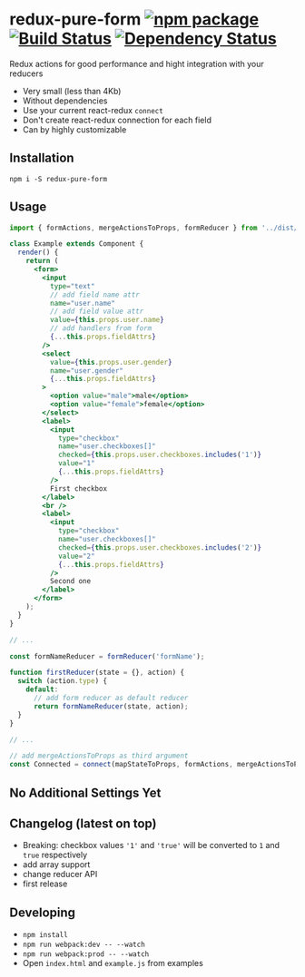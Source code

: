 # redux-pure-form  [![npm package](https://img.shields.io/npm/v/redux-pure-form.svg?style=flat-square)](https://www.npmjs.org/package/redux-pure-form) [![Build Status](https://travis-ci.org/memCrab/react-pure-modal.svg?branch=master)](https://travis-ci.org/memCrab/redux-pure-form) [![Dependency Status](https://david-dm.org/memCrab/redux-pure-form.svg)](https://david-dm.org/memCrab/redux-pure-form)

Redux actions for good performance and hight integration with your reducers
- Very small (less than 4Kb)
- Without dependencies
- Use your current react-redux `connect`
- Don't create react-redux connection for each field
- Can by highly customizable

## Installation
`npm i -S redux-pure-form`

## Usage
```jsx
import { formActions, mergeActionsToProps, formReducer } from '../dist/redux-pure-form.min.js';

class Example extends Component {
  render() {
    return (
      <form>
        <input
          type="text"
          // add field name attr
          name="user.name"
          // add field value attr
          value={this.props.user.name}
          // add handlers from form
          {...this.props.fieldAttrs}
        />
        <select
          value={this.props.user.gender}
          name="user.gender"
          {...this.props.fieldAttrs}
        >
          <option value="male">male</option>
          <option value="female">female</option>
        </select>
        <label>
          <input
            type="checkbox"
            name="user.checkboxes[]"
            checked={this.props.user.checkboxes.includes('1')}
            value="1"
            {...this.props.fieldAttrs}
          />
          First checkbox
        </label>
        <br />
        <label>
          <input
            type="checkbox"
            name="user.checkboxes[]"
            checked={this.props.user.checkboxes.includes('2')}
            value="2"
            {...this.props.fieldAttrs}
          />
          Second one
        </label>
      </form>
    );
  }
}

// ...

const formNameReducer = formReducer('formName');

function firstReducer(state = {}, action) {
  switch (action.type) {
    default:
      // add form reducer as default reducer
      return formNameReducer(state, action);
  }
}

// ...

// add mergeActionsToProps as third argument
const Connected = connect(mapStateToProps, formActions, mergeActionsToProps)(Example);

```

## No Additional Settings Yet

## Changelog (latest on top)
   - Breaking: checkbox values `'1'` and `'true'` will be converted to `1` and `true` respectively
   - add array support
   - change reducer API
   - first release

## Developing
   - `npm install`
   - `npm run webpack:dev -- --watch`
   - `npm run webpack:prod -- --watch`
   - Open `index.html` and `example.js` from examples
